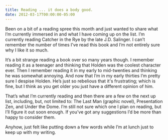 ```yaml
---
title: Reading ... it does a body good.
date: 2012-03-17T00:00:00-05:00
---
```

Been on a bit of a reading spree this month and just wanted to share what I’m currently immersed in and what I have coming up on the list. I’m currently reading Catcher in the Rye by the late J.D. Salinger. I can’t remember the number of times I’ve read this book and I’m not entirely sure why I like it so much.

It’s a bit strange reading a book over so many years though. I remember reading it as a teenager and thinking that Holden was the coolest character ever. Then I remember reading it in my early to mid-twenties and thinking he was somewhat annoying. And now that I’m in my early thirties I’m pretty sure I despise Holden. He’s just so rebelious that it's frustrating; which is fine, but I think as you get older you just have a different opinion of him.

That’s what I’m currently reading and then there are a few on the next up list, including, but, not limited to: The Last Man (graphic novel), Presentation Zen, and Under the Dome. I’m still not sure which one I plan on reading, but I’ll figure it out soon enough. If you’ve got any suggestions I’d be more than happy to consider them.

Anyhow, just felt like putting down a few words while I’m at lunch just to keep up with my writing.
